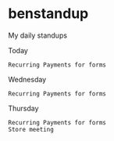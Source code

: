 # benstandup
My daily standups

Today

    Recurring Payments for forms
    
Wednesday

    Recurring Payments for forms
    
Thursday
    
    Recurring Payments for forms
    Store meeting

